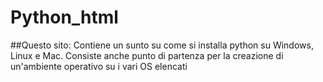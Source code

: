 # Python_html
##Questo sito:
  Contiene un sunto su come si installa python su Windows, Linux e Mac.
  Consiste anche punto di partenza per la creazione di un'ambiente operativo 
  su i vari OS elencati
